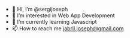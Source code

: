 - 👋 Hi, I’m @sergijoseph
- 👀 I’m interested in Web App Development
- 🌱 I’m currently learning Javascript
- 📫 How to reach me jabril.joseph@gmail.com

<!---
sergijoseph/sergijoseph is a ✨ special ✨ repository because its `README.md` (this file) appears on your GitHub profile.
You can click the Preview link to take a look at your changes.
--->
